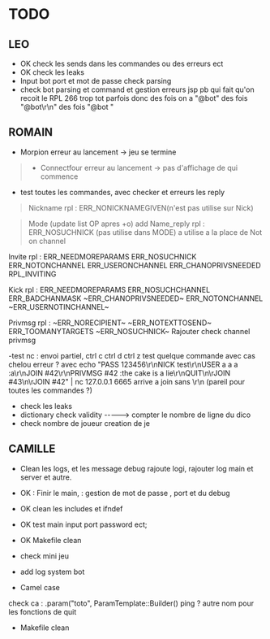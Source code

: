 # TODO

## LEO

- OK check les sends dans les commandes ou des erreurs ect
- OK check les leaks
- Input bot port et mot de passe check parsing
- check bot parsing et command et gestion erreurs
jsp pb qui fait qu'on recoit le RPL 266 trop tot parfois donc des fois on a "@bot" des fois "@bot\r\n" des fois "@bot "

## ROMAIN

- Morpion erreur au lancement -> jeu se termine

>- Connectfour erreur au lancement -> pas d'affichage de qui commence

- test toutes les commandes, avec checker et erreurs les reply

>Nickname
	rpl :	ERR_NONICKNAMEGIVEN(n'est pas utilise sur Nick)

>Mode (update list OP apres +o) add Name_reply
	rpl :	ERR_NOSUCHNICK (pas utilise dans MODE) a utilise a la place de Not on channel

Invite
	rpl :	ERR_NEEDMOREPARAMS		ERR_NOSUCHNICK
			ERR_NOTONCHANNEL		ERR_USERONCHANNEL
			ERR_CHANOPRIVSNEEDED
			RPL_INVITING

Kick
	rpl :	ERR_NEEDMOREPARAMS		ERR_NOSUCHCHANNEL
			ERR_BADCHANMASK			~ERR_CHANOPRIVSNEEDED~
			ERR_NOTONCHANNEL		~ERR_USERNOTINCHANNEL~

Privmsg
	rpl :	~ERR_NORECIPIENT~			~ERR_NOTEXTTOSEND~
			ERR_TOOMANYTARGETS
			~ERR_NOSUCHNICK~
			Rajouter check channel privmsg

-test nc : envoi partiel, ctrl c ctrl d ctrl z test quelque commande avec cas chelou
	erreur ? avec echo "PASS 123456\r\nNICK test\r\nUSER a a a :a\r\nJOIN #42\r\nPRIVMSG #42 :the cake is a lie\r\nQUIT\n\rJOIN #43\n\rJOIN #42" | nc 127.0.0.1 6665
	arrive a join sans \r\n (pareil pour toutes les commandes ?)
- check les leaks
- dictionary check validity -----> compter le nombre de ligne du dico
- check nombre de joueur creation de je

## CAMILLE


- Clean les logs, et les message debug rajoute logi, rajouter log main et server et autre.
- OK : Finir le main, : gestion de mot de passe , port et du debug
- OK clean les includes et ifndef
- OK test main input port password ect;
- OK Makefile clean

- check mini jeu
- add log system bot
- Camel case


check ca : .param("toto", ParamTemplate::Builder()
ping ?
autre nom pour les fonctions de quit
- Makefile clean
